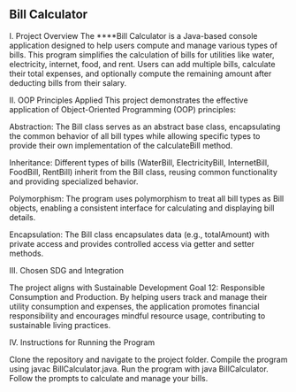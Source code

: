 ## Bill Calculator


I. Project Overview
The ****Bill Calculator is a Java-based console application designed to help users compute and manage various types of bills. This program simplifies the calculation of bills for utilities like water, electricity, internet, food, and rent. Users can add multiple bills, calculate their total expenses, and optionally compute the remaining amount after deducting bills from their salary.


II. OOP Principles Applied
This project demonstrates the effective application of Object-Oriented Programming (OOP) principles:

Abstraction: The Bill class serves as an abstract base class, encapsulating the common behavior of all bill types while allowing specific types to provide their own implementation of the calculateBill method.

Inheritance: Different types of bills (WaterBill, ElectricityBill, InternetBill, FoodBill, RentBill) inherit from the Bill class, reusing common functionality and providing specialized behavior.

Polymorphism: The program uses polymorphism to treat all bill types as Bill objects, enabling a consistent interface for calculating and displaying bill details.

Encapsulation: The Bill class encapsulates data (e.g., totalAmount) with private access and provides controlled access via getter and setter methods.


III. Chosen SDG and Integration

The project aligns with Sustainable Development Goal 12: Responsible Consumption and Production. By helping users track and manage their utility consumption and expenses, the application promotes financial responsibility and encourages mindful resource usage, contributing to sustainable living practices.


IV. Instructions for Running the Program

Clone the repository and navigate to the project folder.
Compile the program using javac BillCalculator.java.
Run the program with java BillCalculator.
Follow the prompts to calculate and manage your bills.
